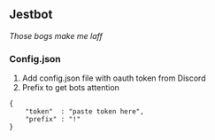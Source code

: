 ## Jestbot
*Those bogs make me laff*

### Config.json

1. Add config.json file with oauth token from Discord
2. Prefix to get bots attention

```
{ 
    "token"  : "paste token here",
    "prefix" : "!"
}
```